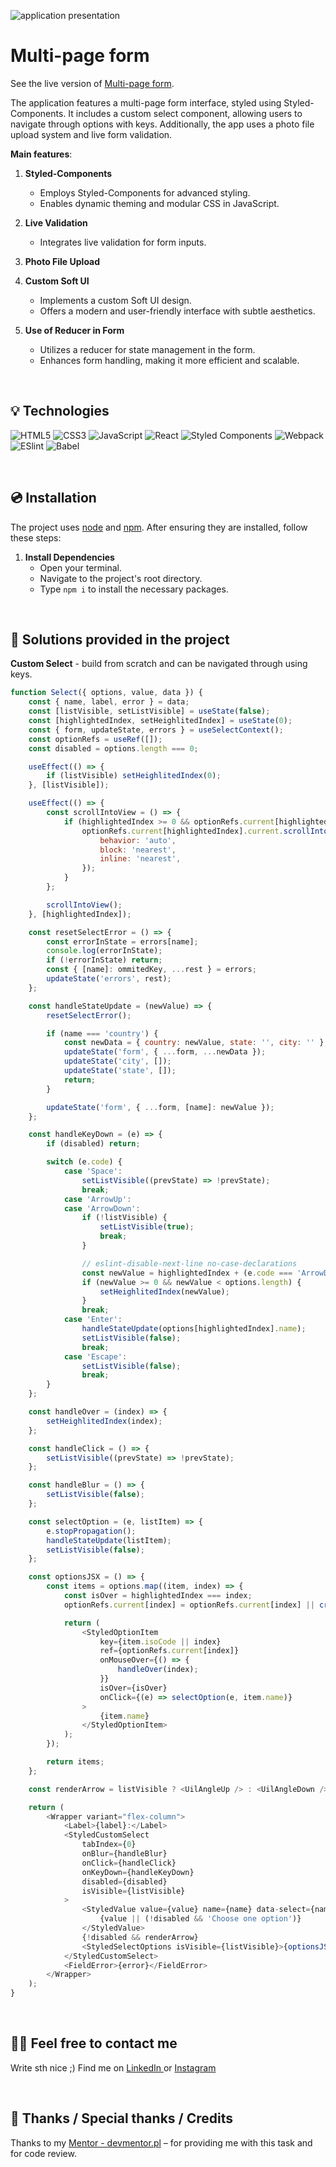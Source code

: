 ![application presentation](src/assets/main-page-screen-shoot.png)

# Multi-page form

See the live version of [Multi-page form](https://yakksiek.github.io/multistep-form/).

The application features a multi-page form interface, styled using Styled-Components. It includes a custom select component, allowing users to navigate through options with keys. Additionally, the app uses a photo file upload system and live form validation.

**Main features**:

1. **Styled-Components**

    - Employs Styled-Components for advanced styling.
    - Enables dynamic theming and modular CSS in JavaScript.

2. **Live Validation**

    - Integrates live validation for form inputs.

3. **Photo File Upload**

4. **Custom Soft UI**

    - Implements a custom Soft UI design.
    - Offers a modern and user-friendly interface with subtle aesthetics.

5. **Use of Reducer in Form**
    - Utilizes a reducer for state management in the form.
    - Enhances form handling, making it more efficient and scalable.

&nbsp;

## 💡 Technologies

![HTML5](https://img.shields.io/badge/html5-%23E34F26.svg?style=for-the-badge&logo=html5&logoColor=white)
![CSS3](https://img.shields.io/badge/css3-%231572B6.svg?style=for-the-badge&logo=css3&logoColor=white)
![JavaScript](https://img.shields.io/badge/javascript-%23323330.svg?style=for-the-badge&logo=javascript&logoColor=%23F7DF1E)
![React](https://img.shields.io/badge/react-%2320232a.svg?style=for-the-badge&logo=react&logoColor=%2361DAFB)
![Styled Components](https://img.shields.io/badge/styled--components-DB7093?style=for-the-badge&logo=styled-components&logoColor=white)
![Webpack](https://img.shields.io/badge/webpack-%238DD6F9.svg?style=for-the-badge&logo=webpack&logoColor=black)
![ESlint](https://img.shields.io/badge/ESLint-4B3263?style=for-the-badge&logo=eslint&logoColor=white)
![Babel](https://img.shields.io/badge/Babel-F9DC3e?style=for-the-badge&logo=babel&logoColor=black)

&nbsp;

## 💿 Installation

The project uses [node](https://nodejs.org/en/) and [npm](https://www.npmjs.com/). After ensuring they are installed, follow these steps:

1. **Install Dependencies**
    - Open your terminal.
    - Navigate to the project's root directory.
    - Type `npm i` to install the necessary packages.

&nbsp;

## 🤔 Solutions provided in the project

**Custom Select** - build from scratch and can be navigated through using keys. 

```javascript
function Select({ options, value, data }) {
    const { name, label, error } = data;
    const [listVisible, setListVisible] = useState(false);
    const [highlightedIndex, setHeighlitedIndex] = useState(0);
    const { form, updateState, errors } = useSelectContext();
    const optionRefs = useRef([]);
    const disabled = options.length === 0;

    useEffect(() => {
        if (listVisible) setHeighlitedIndex(0);
    }, [listVisible]);

    useEffect(() => {
        const scrollIntoView = () => {
            if (highlightedIndex >= 0 && optionRefs.current[highlightedIndex]) {
                optionRefs.current[highlightedIndex].current.scrollIntoView({
                    behavior: 'auto',
                    block: 'nearest',
                    inline: 'nearest',
                });
            }
        };

        scrollIntoView();
    }, [highlightedIndex]);

    const resetSelectError = () => {
        const errorInState = errors[name];
        console.log(errorInState);
        if (!errorInState) return;
        const { [name]: ommitedKey, ...rest } = errors;
        updateState('errors', rest);
    };

    const handleStateUpdate = (newValue) => {
        resetSelectError();

        if (name === 'country') {
            const newData = { country: newValue, state: '', city: '' };
            updateState('form', { ...form, ...newData });
            updateState('city', []);
            updateState('state', []);
            return;
        }

        updateState('form', { ...form, [name]: newValue });
    };

    const handleKeyDown = (e) => {
        if (disabled) return;

        switch (e.code) {
            case 'Space':
                setListVisible((prevState) => !prevState);
                break;
            case 'ArrowUp':
            case 'ArrowDown':
                if (!listVisible) {
                    setListVisible(true);
                    break;
                }

                // eslint-disable-next-line no-case-declarations
                const newValue = highlightedIndex + (e.code === 'ArrowDown' ? 1 : -1);
                if (newValue >= 0 && newValue < options.length) {
                    setHeighlitedIndex(newValue);
                }
                break;
            case 'Enter':
                handleStateUpdate(options[highlightedIndex].name);
                setListVisible(false);
                break;
            case 'Escape':
                setListVisible(false);
                break;
        }
    };

    const handleOver = (index) => {
        setHeighlitedIndex(index);
    };

    const handleClick = () => {
        setListVisible((prevState) => !prevState);
    };

    const handleBlur = () => {
        setListVisible(false);
    };

    const selectOption = (e, listItem) => {
        e.stopPropagation();
        handleStateUpdate(listItem);
        setListVisible(false);
    };

    const optionsJSX = () => {
        const items = options.map((item, index) => {
            const isOver = highlightedIndex === index;
            optionRefs.current[index] = optionRefs.current[index] || createRef();

            return (
                <StyledOptionItem
                    key={item.isoCode || index}
                    ref={optionRefs.current[index]}
                    onMouseOver={() => {
                        handleOver(index);
                    }}
                    isOver={isOver}
                    onClick={(e) => selectOption(e, item.name)}
                >
                    {item.name}
                </StyledOptionItem>
            );
        });

        return items;
    };

    const renderArrow = listVisible ? <UilAngleUp /> : <UilAngleDown />;

    return (
        <Wrapper variant="flex-column">
            <Label>{label}:</Label>
            <StyledCustomSelect
                tabIndex={0}
                onBlur={handleBlur}
                onClick={handleClick}
                onKeyDown={handleKeyDown}
                disabled={disabled}
                isVisible={listVisible}
            >
                <StyledValue value={value} name={name} data-select={name}>
                    {value || (!disabled && 'Choose one option')}
                </StyledValue>
                {!disabled && renderArrow}
                <StyledSelectOptions isVisible={listVisible}>{optionsJSX()}</StyledSelectOptions>
            </StyledCustomSelect>
            <FieldError>{error}</FieldError>
        </Wrapper>
    );
}
```

&nbsp;

## 🙋‍♂️ Feel free to contact me

Write sth nice ;) Find me on [LinkedIn ](https://www.linkedin.com/in/marcin-kulbicki-426817a4/) or [Instagram](https://www.instagram.com/yakksiek/)

&nbsp;

## 👏 Thanks / Special thanks / Credits

Thanks to my [Mentor - devmentor.pl](https://devmentor.pl/) – for providing me with this task and for code review.
